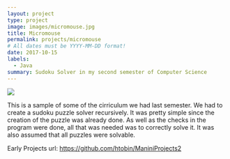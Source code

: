```yaml
---
layout: project
type: project
image: images/micromouse.jpg
title: Micromouse
permalink: projects/micromouse
# All dates must be YYYY-MM-DD format!
date: 2017-10-15
labels:
  - Java
summary: Sudoku Solver in my second semester of Computer Science
---
```


<div class="ui small rounded images">
  <img class="ui image" src="../images/micromouse-robot.png">
</div>

This is a sample of some of the cirriculum we had last semester. We had to create a sudoku puzzle solver recursively. It was pretty simple since the creation of the puzzle was already done. As well as the checks in the program were done, all that was needed was to correctly solve it. It was also assumed that all puzzles were solvable.

Early Projects url: https://github.com/htobin/ManiniProjects2





